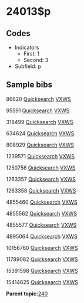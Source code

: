 # 24013$p

## Codes

-   Indicators
    -   First: 1
    -   Second: 3
-   Subfield: p

## Sample bibs

86620 [Quicksearch](https://search.library.yale.edu/catalog/86620) [VXWS](http://prodorbis.library.yale.edu:7014/vxws/GetHoldingsService?bibId=86620)

95591 [Quicksearch](https://search.library.yale.edu/catalog/95591) [VXWS](http://prodorbis.library.yale.edu:7014/vxws/GetHoldingsService?bibId=95591)

318499 [Quicksearch](https://search.library.yale.edu/catalog/318499) [VXWS](http://prodorbis.library.yale.edu:7014/vxws/GetHoldingsService?bibId=318499)

634624 [Quicksearch](https://search.library.yale.edu/catalog/634624) [VXWS](http://prodorbis.library.yale.edu:7014/vxws/GetHoldingsService?bibId=634624)

808929 [Quicksearch](https://search.library.yale.edu/catalog/808929) [VXWS](http://prodorbis.library.yale.edu:7014/vxws/GetHoldingsService?bibId=808929)

1239571 [Quicksearch](https://search.library.yale.edu/catalog/1239571) [VXWS](http://prodorbis.library.yale.edu:7014/vxws/GetHoldingsService?bibId=1239571)

1250756 [Quicksearch](https://search.library.yale.edu/catalog/1250756) [VXWS](http://prodorbis.library.yale.edu:7014/vxws/GetHoldingsService?bibId=1250756)

1263357 [Quicksearch](https://search.library.yale.edu/catalog/1263357) [VXWS](http://prodorbis.library.yale.edu:7014/vxws/GetHoldingsService?bibId=1263357)

1263358 [Quicksearch](https://search.library.yale.edu/catalog/1263358) [VXWS](http://prodorbis.library.yale.edu:7014/vxws/GetHoldingsService?bibId=1263358)

4855460 [Quicksearch](https://search.library.yale.edu/catalog/4855460) [VXWS](http://prodorbis.library.yale.edu:7014/vxws/GetHoldingsService?bibId=4855460)

4855562 [Quicksearch](https://search.library.yale.edu/catalog/4855562) [VXWS](http://prodorbis.library.yale.edu:7014/vxws/GetHoldingsService?bibId=4855562)

4855577 [Quicksearch](https://search.library.yale.edu/catalog/4855577) [VXWS](http://prodorbis.library.yale.edu:7014/vxws/GetHoldingsService?bibId=4855577)

4895064 [Quicksearch](https://search.library.yale.edu/catalog/4895064) [VXWS](http://prodorbis.library.yale.edu:7014/vxws/GetHoldingsService?bibId=4895064)

10156760 [Quicksearch](https://search.library.yale.edu/catalog/10156760) [VXWS](http://prodorbis.library.yale.edu:7014/vxws/GetHoldingsService?bibId=10156760)

11789082 [Quicksearch](https://search.library.yale.edu/catalog/11789082) [VXWS](http://prodorbis.library.yale.edu:7014/vxws/GetHoldingsService?bibId=11789082)

15391598 [Quicksearch](https://search.library.yale.edu/catalog/15391598) [VXWS](http://prodorbis.library.yale.edu:7014/vxws/GetHoldingsService?bibId=15391598)

15414625 [Quicksearch](https://search.library.yale.edu/catalog/15414625) [VXWS](http://prodorbis.library.yale.edu:7014/vxws/GetHoldingsService?bibId=15414625)

**Parent topic:**[240](../../tags/240/240.md)

